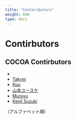 ```yaml
---
title: "Contoributors"
weight: 600
type: docs
---
```


# Contirbutors

## COCOA Contirbutors

 *
 * [Takym](https://github.com/cocoa-mhlw/cocoa/commits?author=Takym)
 * [Kuu](https://github.com/cocoa-mhlw/cocoa/commits?author=fumiya-kume)
 * [山本ユースケ](https://github.com/cocoa-mhlw/cocoa/commits?author=yusuke)
 * [Murayu](https://github.com/cocoa-mhlw/cocoa/commits?author=Murayu0225)
 * [Kenji Suzuki](https://github.com/cocoa-mhlw/cocoa/commits?author=kvaluation)

（アルファベット順）
